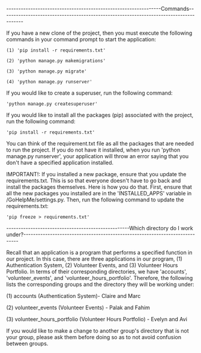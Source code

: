----------------------------------------------------------------Commands---------------------------------------------------------------------------------------

If you have a new clone of the project, then you must execute the following commands in your command prompt to start the application:

    (1) 'pip install -r requirements.txt'

    (2) 'python manage.py makemigrations'

    (3) 'python manage.py migrate'

    (4) 'python manage.py runserver'

If you would like to create a superuser, run the following command:

    'python manage.py createsuperuser'

If you would like to install all the packages (pip) associated with the project, run the following command:

    'pip install -r requirements.txt'

You can think of the requirement.txt file as all the packages that are needed to run the project. If you do not have it installed, when you run 'python manage.py runserver', your application will throw an error saying that you don't have a specified application installed.

IMPORTANT!: If you installed a new package, ensure that you update the requirements.txt. This is so that everyone doesn't have to go back and install the packages themselves. Here is how you do that. First, ensure that all the new packages you installed are in the 'INSTALLED_APPS' variable in /GoHelpMe/settings.py. Then, run the following command to update the requirements.txt:

    'pip freeze > requirements.txt'

---------------------------------------------------Which directory do I work under?----------------------------------------------------------------------------

Recall that an application is a program that performs a specified function in our project. In this case, there are three applications in our program, (1) Authentication System, (2) Volunteer Events, and (3) Volunteer Hours Portfolio. In terms of their corresponding directories, we have 'accounts', 'volunteer_events', and 'volunteer_hours_portfolio'. Therefore, the following lists the corresponding groups and the directory they will be working under:

(1) accounts (Authentication System)- Claire and Marc

(2) volunteer_events (Volunteer Events) - Palak and Fahim

(3) volunteer_hours_portfolio (Volunteer Hours Portfolio) - Evelyn and Avi

If you would like to make a change to another group's directory that is not your group, please ask them before doing so as to not avoid confusion between groups.